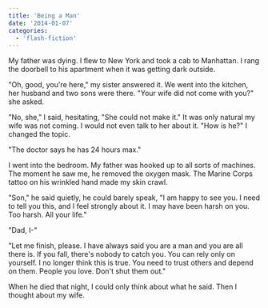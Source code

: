 ```yaml
---
title: 'Being a Man'
date: '2014-01-07'
categories:
  - 'flash-fiction'
---
```


My father was dying. I flew to New York and took a cab to Manhattan. I rang the
doorbell to his apartment when it was getting dark outside.

"Oh, good, you're here," my sister answered it. We went into the kitchen, her
husband and two sons were there. "Your wife did not come with you?" she asked.

"No, she," I said, hesitating, "She could not make it." It was only natural my
wife was not coming. I would not even talk to her about it. "How is he?" I
changed the topic.

"The doctor says he has 24 hours max."

I went into the bedroom. My father was hooked up to all sorts of machines. The
moment he saw me, he removed the oxygen mask. The Marine Corps tattoo on his
wrinkled hand made my skin crawl.

"Son," he said quietly, he could barely speak, "I am happy to see you. I need to
tell you this, and I feel strongly about it. I may have been harsh on you. Too
harsh. All your life."

"Dad, I-"

"Let me finish, please. I have always said you are a man and you are all there
is. If you fall, there's nobody to catch you. You can rely only on yourself. I
no longer think this is true. You need to trust others and depend on them.
People you love. Don't shut them out."

When he died that night, I could only think about what he said. Then I thought
about my wife.
